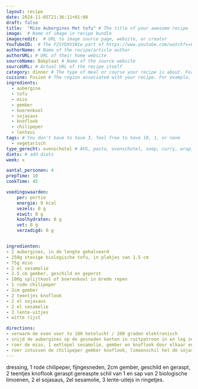 ```yaml
---
layout: recipe
date: 2024-11-05T21:36:11+01:00
draft: false
title:  "Miso Aubergines Met tofu" # The title of your awesome recipe
image:  # Name of image in recipe bundle
imagecredit:  # URL to image source page, website, or creator
YouTubeID:  # The F2SYDXV1W1w part of https://www.youtube.com/watch?v=F2SYDXV1W1w
authorName: # Name of the recipe/article author
authorURL: # URL of their home website
sourceName: Bakplaat # Name of the source website
sourceURL: # Actual URL of the recipe itself
category: dinner # The type of meal or course your recipe is about. For example: "dinner", "entree", or "dessert".
cuisine: Fusion # The region associated with your recipe. For example, Italiaans, Mediterraans", or Eigen.
ingredients:
  - aubergine
  - tofu
  - miso
  - gember
  - boerenkool
  - sojasaus
  - knoflook
  - chilipeper
  - lenteui
tags: # You don't have to have 3, feel free to have 10, 1, or none
  - vegetarisch
type_gerecht: ovenschotel # AVG, pasta, ovenschotel, soep, curry, wrap, etc.
diets: # add diets
week: x

aantal_personen: 4
prepTime: 10
cookTime: 45

voedingswaarden:
    per: portie
    energie: 0 kcal
    vezels: 0 g
    eiwit: 0 g
    koolhydraten: 0 g
    vet: 0 g
    verzadigd: 0 g


ingredienten:
- 2 aubergines, in de lengte gehalveerd
- 250g stevige biologische tofu, in plakjes van 1.5 cm
- 75g miso
- 2 el sesamolie
- 2.5 cm gember, geschild en geperst
- 100g splijtkool of boerenkool in brede repen
- 1 rode chilipeper
- 2cm gember
- 2 teentjes knoflook
- 2 el sojasaus
- 2 el sesamolie
- 3 lente-uitjes
- witte rijst

directions:
- verwarm de oven voor to 180 hetelucht / 200 graden elektronisch
- snijd de aubergines op de gesneden kanten in ruitpatroon in en leg ze met de tofu in een braadslede
- roer de miso, 1 eetlepel sesamolie, gember en knoflook door elkaar en wrijf de aubergines en tofu in met de mengsel. Zet het geheel 2 minuten in de oven. Meng dan de reepjes splijtkool met de resterende eetlepel sesamolie. verdeel ze over de aubergines en tofu in de braadslede en zet alles nog 20 minuten in de oven
- roer intussen de chilipeper gember knoflook, limoenschil het de sojasaus sesamolie en leten-uitjes door elkaar. schenk deze dressing over de aubergines en tofu zodra ze uit de oven komen en strooi het sesamzaad erover. dien heet op en geef de rijst er apart bij. 
---
```


dressing, 1 rode chilipeper, fijngesneden, 2cm gember, geschild en geraspt, 2 teentjes knoflook geraspt gereaspte schil van 1 en sap van 2 biologische limoenen, 2 el sojasaus, 2el sesamolie, 3 lente-uitejs in ringetjes.
